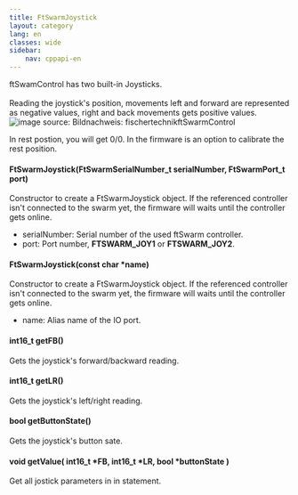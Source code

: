 ```yaml
---
title: FtSwarmJoystick
layout: category
lang: en
classes: wide
sidebar:
    nav: cppapi-en
---
```

<div class="apicontainer">
    <div class="apileft">
        ftSwamControl has two built-in Joysticks.<br><br>
        Reading the joystick's position, movements left and forward are represented as negative values, right and back movements gets positive values.
    </div>
    <div class="apiright apiimg"><img title="image source: Bildnachweis: fischertechnik" src="/assets/img/analog/joystick.png">ftSwarmControl</div>
</div>

In rest postion, you will get 0/0. In the firmware is an option to calibrate the rest position.

#### FtSwarmJoystick(FtSwarmSerialNumber_t serialNumber, FtSwarmPort_t port)

Constructor to create a FtSwarmJoystick object. If the referenced controller isn't connected to the swarm yet, the firmware will waits until the controller gets online.

- serialNumber: Serial number of the used ftSwarm controller.
- port: Port number, **FTSWARM_JOY1** or **FTSWARM_JOY2**.

#### FtSwarmJoystick(const char *name)

Constructor to create a FtSwarmJoystick object. If the referenced controller isn't connected to the swarm yet, the firmware will waits until the controller gets online.

- name: Alias name of the IO port.

#### int16_t getFB()

Gets the joystick's forward/backward reading. 

#### int16_t getLR()

Gets the joystick's left/right reading. 

#### bool getButtonState()

Gets the joystick's button sate. 

#### void getValue( int16_t *FB, int16_t *LR, bool *buttonState )

Get all jostick parameters in in statement.